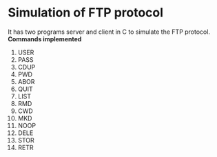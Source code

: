 # Simulation of FTP protocol

It has two programs server and client in C to simulate the FTP protocol.
**Commands implemented**<br/>
1. USER
2. PASS 
3. CDUP
4. PWD
5. ABOR
6. QUIT
7. LIST
8. RMD 
9. CWD 
10. MKD 
11. NOOP
12. DELE 
13. STOR 
14. RETR 

<br/>
